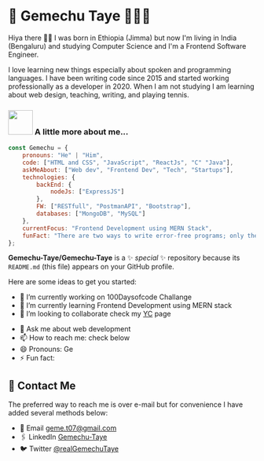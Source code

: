 # 🫶 Gemechu Taye 👨🏽‍💻

Hiya there 👋🏾 I was born in Ethiopia (Jimma) but now I'm living in India (Bengaluru) and studying Computer Science and I'm a Frontend Software Engineer.

I love learning new things especially about spoken and programming languages. I have been writing code since 2015 and started working professionally as a developer in 2020. When I am not studying I am learning about web design, teaching, writing, and playing tennis.

### <img src="https://media.giphy.com/media/VgCDAzcKvsR6OM0uWg/giphy.gif" width="50"> A little more about me...  

```javascript
const Gemechu = {
    pronouns: "He" | "Him",
    code: ["HTML and CSS", "JavaScript", "ReactJs", "C" "Java"],
    askMeAbout: ["Web dev", "Frontend Dev", "Tech", "Startups"],
    technologies: {
        backEnd: {
            nodeJs: ["ExpressJS"]
        },
        FW: ["RESTfull", "PostmanAPI", "Bootstrap"],
        databases: ["MongoDB", "MySQL"]
    },
    currentFocus: "Frontend Development using MERN Stack",
    funFact: "There are two ways to write error-free programs; only the third one works"
};
```

**Gemechu-Taye/Gemechu-Taye** is a ✨ _special_ ✨ repository because its `README.md` (this file) appears on your GitHub profile.

Here are some ideas to get you started:

- 🔭 I’m currently working on 100Daysofcode Challange
- 🌱 I’m currently learning Frontend Development using MERN stack
- 👯 I’m looking to collaborate check my [YC](https://www.startupschool.org/cofounder-matching/candidate/uE9YUB3qO) page
<!-- - 🤔 I’m looking for help with ... -->
- 💬 Ask me about web development
- 📫 How to reach me: check below
- 😄 Pronouns: Ge
- ⚡ Fun fact: 


## 📧 Contact Me

The preferred way to reach me is over e-mail but for convenience I have added several methods below:

- 📧 Email <a href="mailto:geme.t07@gmail.com">geme.t07@gmail.com</a>
- 🖇 LinkedIn <a href="https://www.linkedin.com/in/gemechutaye/">Gemechu-Taye</a>
- 🐦 Twitter <a href="https://twitter.com/aalemayhu">@realGemechuTaye</a>

